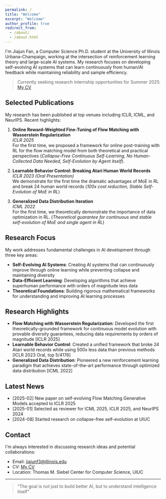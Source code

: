 ```yaml
---
permalink: /
title: "Welcome"
excerpt: "Welcome"
author_profile: true
redirect_from: 
  - /about/
  - /about.html
---
```


I'm Jiajun Fan, a Computer Science Ph.D. student at the University of Illinois Urbana-Champaign, working at the intersection of reinforcement learning theory and large-scale AI systems. My research focuses on developing self-evolving AI systems that can learn continuously from human/AI feedback while maintaining reliability and sample efficiency.

> Currently seeking research internship opportunities for Summer 2025. [My CV](files/CV.pdf)

## Selected Publications

My research has been published at top venues including ICLR, ICML, and NeurIPS. Recent highlights:

1. **Online Reward-Weighted Fine-Tuning of Flow Matching with Wasserstein Regularization**  
   *ICLR 2025*  
   For the first time, we proposed a framework for online post-training with RL for the flow matching model from both theoretical and practical perspectives (*Collapse-Free Continuous Self-Learning, No Human-Collected Data Needed, Self-Evolution by Agent itself*).

2. **Learnable Behavior Control: Breaking Atari Human World Records**  
   *ICLR 2023 (Oral Presentation)*  
   We demonstrate for the first time the dramatic advantages of MoE in RL and break 24 human world records (*100x cost reduction, Stable Self-Evolution of MoE in RL*)

3. **Generalized Data Distribution Iteration**  
   *ICML 2022*  
   For the first time, we theoretically demonstrate the importance of data optimization in RL. (*Theoretical guarantee for continuous and stable self-evolution of MoE and single agent in RL*)


## Research Focus

My work addresses fundamental challenges in AI development through three key areas:

- **Self-Evolving AI Systems**: Creating AI systems that can continuously improve through online learning while preventing collapse and maintaining diversity
- **Data-Efficient Learning**: Developing algorithms that achieve superhuman performance with orders of magnitude less data
- **Theoretical Foundations**: Building rigorous mathematical frameworks for understanding and improving AI learning processes

## Research Highlights

- **Flow Matching with Wasserstein Regularization**: Developed the first theoretically-grounded framework for continuous model evolution with provable diversity guarantees, reducing data requirements by orders of magnitude [ICLR 2025]
- **Learnable Behavior Control**: Created a unified framework that broke 24 Atari world records while using 500x less data than previous methods [ICLR 2023 Oral, top 5/4176]
- **Generalized Data Distribution**: Pioneered a new reinforcement learning paradigm that achieves state-of-the-art performance through optimized data distribution [ICML 2022]

## Latest News

- [2025-02] New paper on self-evolving Flow Matching Generative Models accepted to ICLR 2025
- [2025-01] Selected as reviewer for ICML 2025, ICLR 2025, and NeurIPS 2024
- [2024-08] Started research on collapse-free self-evolution at UIUC



## Contact

I'm always interested in discussing research ideas and potential collaborations:
- Email: [jiajunf3@illinois.edu](mailto:jiajunf3@illinois.edu)
- CV: [My CV](files/CV.pdf)
- Location: Thomas M. Siebel Center for Computer Science, UIUC

---

> "The goal is not just to build better AI, but to understand intelligence itself"
